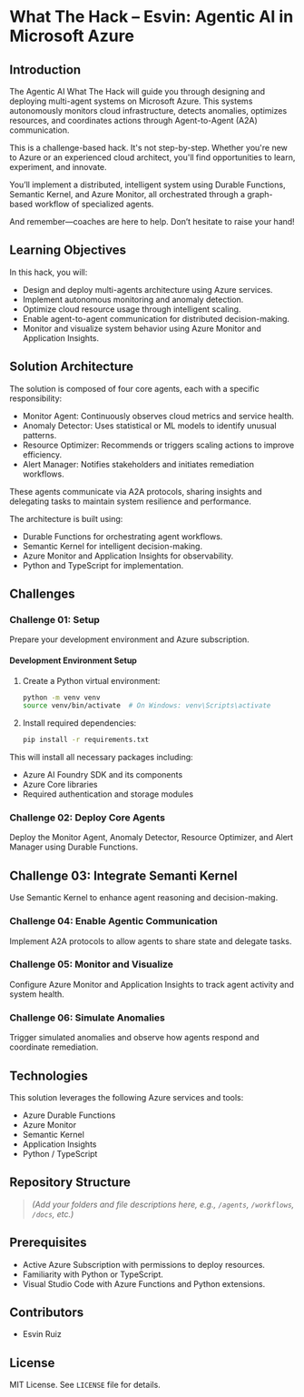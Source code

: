 # What The Hack – Esvin: Agentic AI in Microsoft Azure

## Introduction

The Agentic AI What The Hack will guide you through designing and deploying multi-agent systems on Microsoft Azure. This systems autonomously monitors cloud infrastructure, detects anomalies, optimizes resources, and coordinates actions through Agent-to-Agent (A2A) communication.

This is a challenge-based hack. It's not step-by-step. Whether you're new to Azure or an experienced cloud architect, you'll find opportunities to learn, experiment, and innovate.

You’ll implement a distributed, intelligent system using Durable Functions, Semantic Kernel, and Azure Monitor, all orchestrated through a graph-based workflow of specialized agents.

And remember—coaches are here to help. Don’t hesitate to raise your hand!

## Learning Objectives

In this hack, you will:

- Design and deploy multi-agents architecture using Azure services.
- Implement autonomous monitoring and anomaly detection.
- Optimize cloud resource usage through intelligent scaling.
- Enable agent-to-agent communication for distributed decision-making.
- Monitor and visualize system behavior using Azure Monitor and Application Insights.

## Solution Architecture

The solution is composed of four core agents, each with a specific responsibility:

- Monitor Agent: Continuously observes cloud metrics and service health.
- Anomaly Detector: Uses statistical or ML models to identify unusual patterns.
- Resource Optimizer: Recommends or triggers scaling actions to improve efficiency.
- Alert Manager: Notifies stakeholders and initiates remediation workflows.

These agents communicate via A2A protocols, sharing insights and delegating tasks to maintain system resilience and performance.

The architecture is built using:

- Durable Functions for orchestrating agent workflows.
- Semantic Kernel for intelligent decision-making.
- Azure Monitor and Application Insights for observability.
- Python and TypeScript for implementation.

## Challenges

### Challenge 01: Setup
Prepare your development environment and Azure subscription.

#### Development Environment Setup

1. Create a Python virtual environment:
   ```bash
   python -m venv venv
   source venv/bin/activate  # On Windows: venv\Scripts\activate
   ```

2. Install required dependencies:
   ```bash
   pip install -r requirements.txt
   ```

This will install all necessary packages including:
- Azure AI Foundry SDK and its components
- Azure Core libraries
- Required authentication and storage modules

### Challenge 02: Deploy Core Agents
Deploy the Monitor Agent, Anomaly Detector, Resource Optimizer, and Alert Manager using Durable Functions.

## Challenge 03: Integrate Semanti Kernel
Use Semantic Kernel to enhance agent reasoning and decision-making.

### Challenge 04: Enable Agentic Communication
Implement A2A protocols to allow agents to share state and delegate tasks.

### Challenge 05: Monitor and Visualize
Configure Azure Monitor and Application Insights to track agent activity and system health.

### Challenge 06: Simulate Anomalies
Trigger simulated anomalies and observe how agents respond and coordinate remediation.

## Technologies

This solution leverages the following Azure services and tools:

- Azure Durable Functions  
- Azure Monitor  
- Semantic Kernel  
- Application Insights  
- Python / TypeScript  

## Repository Structure

> *(Add your folders and file descriptions here, e.g., `/agents`, `/workflows`, `/docs`, etc.)*

## Prerequisites

- Active Azure Subscription with permissions to deploy resources.
- Familiarity with Python or TypeScript.
- Visual Studio Code with Azure Functions and Python extensions.

## Contributors

- Esvin Ruiz  

## License

MIT License. See `LICENSE` file for details.

